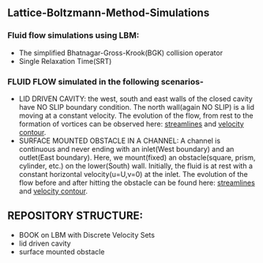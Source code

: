 ## Lattice-Boltzmann-Method-Simulations

### Fluid flow simulations using LBM:
- The simplified Bhatnagar-Gross-Krook(BGK) collision operator
- Single Relaxation Time(SRT)

### FLUID FLOW simulated in the following scenarios-
- LID DRIVEN CAVITY: the west, south and east walls of the closed cavity have NO SLIP boundary condition. The north wall(again NO SLIP) is a lid moving at a constant velocity. The evolution of the flow, from rest to the formation of vortices can be observed here: [streamlines](https://www.youtube.com/watch?v=AE1NLxs7Bco) and [velocity contour](https://www.youtube.com/watch?v=bSxDkA_-h_E).
- SURFACE MOUNTED OBSTACLE IN A CHANNEL: A channel is continuous and never ending with an inlet(West boundary) and an outlet(East boundary). Here, we mount(fixed) an obstacle(square, prism, cylinder, etc.) on the lower(South) wall. Initially, the fluid is at rest with a constant horizontal velocity(u=U,v=0) at the inlet. The evolution of the flow before and after hitting the obstacle can be found here: [streamlines]() and [velocity contour]().

## REPOSITORY STRUCTURE:
- BOOK on LBM with Discrete Velocity Sets
- lid driven cavity
- surface mounted obstacle
